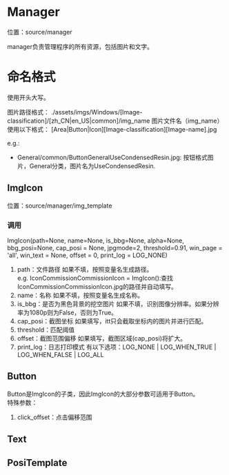 # Manager

位置：source/manager

manager负责管理程序的所有资源，包括图片和文字。

# 命名格式
使用开头大写。

图片路径格式：
./assets/imgs/Windows/[Image-classification]/[zh_CN|en_US|common]/img_name
图片文件名（img_name）使用以下格式：
[Area|Button|Icon][Image-classification][Image-name].jpg

e.g.:
- General/common/ButtonGeneralUseCondensedResin.jpg: 按钮格式图片，General分类，图片名为UseCondensedResin.


## ImgIcon

位置：source/manager/img_template

### 调用
ImgIcon(path=None,
        name=None,
        is_bbg=None,
        alpha=None,
        bbg_posi=None,
        cap_posi = None,
        jpgmode=2,
        threshold=0.91,
        win_page = 'all',
        win_text = None,
        offset = 0,
        print_log = LOG_NONE)  

1. path：文件路径
    如果不填，按照变量名生成路径。  
    e.g. IconCommissionCommissionIcon = ImgIcon():查找IconCommissionCommissionIcon.jpg的路径并自动填写。
2. name：名称
    如果不填，按照变量名生成名称。
3. is_bbg：是否为黑色背景的挖空图片
    如果不填，识别图像分辨率。如果分辨率为1080p则为False，否则为True。
4.  cap_posi：截图坐标
    如果填写，itt只会截取坐标内的图片并进行匹配。
5. threshold：匹配阈值
6. offset：截图范围偏移
    如果填写，截图区域(cap_posi)将扩大。
7. print_log：日志打印模式
    有以下选项：LOG_NONE | LOG_WHEN_TRUE | LOG_WHEN_FALSE | LOG_ALL

## Button

Button是ImgIcon的子类，因此ImgIcon的大部分参数可适用于Button。  
特殊参数：
1. click_offset：点击偏移范围

## Text

## PosiTemplate
